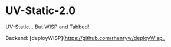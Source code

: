 # UV-Static-2.0
UV-Static... But WISP and Tabbed!


Backend: [deployWISP](https://github.com/rhenryw/deployWisp_
